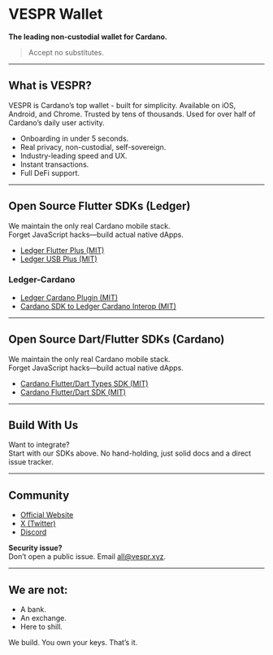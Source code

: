 # VESPR Wallet

**The leading non-custodial wallet for Cardano.**

> Accept no substitutes.

---

## What is VESPR?

VESPR is Cardano’s top wallet - built for simplicity.
Available on iOS, Android, and Chrome. Trusted by tens of thousands. Used for over half of Cardano’s daily user activity.

- Onboarding in under 5 seconds.
- Real privacy, non-custodial, self-sovereign.
- Industry-leading speed and UX.
- Instant transactions.  
- Full DeFi support.  

---

## Open Source Flutter SDKs (Ledger)

We maintain the only real Cardano mobile stack.  
Forget JavaScript hacks—build actual native dApps.

- [Ledger Flutter Plus (MIT)](https://github.com/vespr-wallet/ledger-flutter-plus)
- [Ledger USB Plus (MIT)](https://github.com/vespr-wallet/ledger-usb-plus)

### Ledger-Cardano
- [Ledger Cardano Plugin (MIT)](https://github.com/vespr-wallet/ledger-cardano-plus)
- [Cardano SDK to Ledger Cardano Interop (MIT)](https://github.com/vespr-wallet/cardano_sdk_ledger_interop)

---

## Open Source Dart/Flutter SDKs (Cardano)

We maintain the only real Cardano mobile stack.  
Forget JavaScript hacks—build actual native dApps.

- [Cardano Flutter/Dart Types SDK (MIT)](https://github.com/vespr-wallet/cardano_dart_types)
- [Cardano Flutter/Dart SDK (MIT)](https://github.com/vespr-wallet/cardano_dart_sdk)

---

## Build With Us

Want to integrate?  
Start with our SDKs above. No hand-holding, just solid docs and a direct issue tracker.

---

## Community

- [Official Website](https://vespr.xyz)
- [X (Twitter)](https://twitter.com/VesprWallet)
- [Discord](https://discord.gg/DrjZzDXKbz)

**Security issue?**  
Don’t open a public issue. Email [all@vespr.xyz](mailto:all@vespr.xyz).

---

## We are not:

- A bank.
- An exchange.
- Here to shill.

We build. You own your keys. That’s it.
